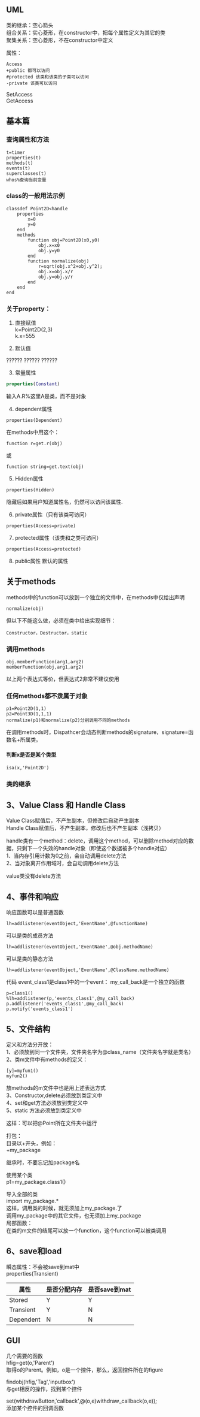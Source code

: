 
## UML
类的继承：空心箭头  
组合关系：实心菱形，在constructor中，把每个属性定义为其它的类  
聚集关系：空心菱形，不在constructor中定义  

属性：  
```
Access  
+public 都可以访问  
#protected 该类和该类的子类可以访问  
-private 该类可以访问  
```
SetAccess  
GetAccess  


## 基本篇

### 查询属性和方法
```
t=timer
properties(t)
methods(t)
events(t)
superclasses(t)
whos%查询当前变量
```

### class的一般用法示例
```
classdef Point2D<handle
    properties
        x=0
        y=0
    end
    methods
        function obj=Point2D(x0,y0)
            obj.x=x0
            obj.y=y0
        end
        function normalize(obj)
            r=sqrt(obj.x^2+obj.y^2);
            obj.x=obj.x/r
            obj.y=obj.y/r
        end
    end
end
```

### 关于property：
1. 直接赋值  
k=Point2D(2,3)  
k.x=555  

2. 默认值

??????
??????
??????


3. 常量属性
```matlab
properties(Constant)
```
输入A.R%这里A是类，而不是对象

4. dependent属性
```
properties(Dependent)
```
在methods中用这个：
```
function r=get.r(obj)
```
或
```
function string=get.text(obj)
```
5. Hidden属性
```
properties(Hidden)
```
隐藏后如果用户知道属性名，仍然可以访问该属性.

6. private属性（只有该类可访问）
```
properties(Access=private)
```

7. protected属性（该类和之类可访问）
```
properties(Access=protected)
```
8. public属性
默认的属性

## 关于methods

methods中的function可以放到一个独立的文件中，在methods中仅给出声明
```
normalize(obj)
```
但以下不能这么做，必须在类中给出实现细节：
```
Constructor，Destructor，static
```

### 调用methods

```
obj.memberFunction(arg1,arg2)
memberFunction(obj,arg1,arg2)
```

以上两个表达式等价，但表达式2非常不建议使用

### 任何methods都不隶属于对象
```
p1=Point2D(1,1)
p2=Point3D(1,1,1)
normalize(p1)和normalize(p2)分别调用不同的methods
```

在调用methods时，Dispathcer会动态判断methods的signature，signature=函数名+所属类。

#### 判断x是否是某个类型
```
isa(x,'Point2D')
```


### 类的继承


## 3、Value Class 和 Handle Class
Value Class赋值后，不产生副本，但修改后自动产生副本  
Handle Class赋值后，不产生副本，修改后也不产生副本（浅拷贝）  

handle类有一个method：delete，调用这个method，可以删除method对应的数据，只剩下一个失效的handle对象（即使这个数据被多个handle对应）  
1、当内存引用计数为0之前，会自动调用delete方法  
2、当对象离开作用域时，会自动调用delete方法  

value类没有delete方法

## 4、事件和响应
响应函数可以是普通函数
```
lh=addlistener(eventObject,'EventName',@functionName)
```
可以是类的成员方法
```
lh=addlistener(eventObject,'EventName',@obj.methodName)
```
可以是类的静态方法
```
lh=addlistener(eventObject,'EventName',@ClassName.methodName)
```
代码
event_class1是class1中的一个event：
my_call_back是一个独立的函数
```
p=class1()
%lh=addlistener(p,'events_class1',@my_call_back)
p.addlistener('events_class1',@my_call_back)
p.notify('events_class1')
```


## 5、文件结构
定义和方法分开放：  
1、必须放到同一个文件夹，文件夹名字为@class_name（文件夹名字就是类名）  
2、类m文件中有methods的定义：  
```
[y]=myfun1()
myfun2()
```
放methods的m文件中也是用上述表达方式  
3、Constructor,delete必须放到类定义中  
4、set和get方法必须放到类定义中  
5、static 方法必须放到类定义中  

这样：可以把@Point所在文件夹中运行  

打包：  
目录以+开头，例如：  
+my_package  

继承时，不要忘记加package名  


使用某个类  
p1=my_package.class1()  

导入全部的类  
import my_package.*  
这样，调用类的时候，就无须加上my_package.了  
调用my_package中的其它文件，也无须加上my_package  
局部函数：  
在类的m文件的结尾可以放一个function，这个function可以被类调用  



## 6、save和load
瞬态属性：不会被save到mat中  
properties(Transient)  

<table>
<thead><tr class="tableizer-firstrow"><th>属性</th><th>是否分配内存</th><th>是否save到mat</th></tr></thead><tbody>
 <tr><td>Stored</td><td>Y</td><td>Y</td></tr>
 <tr><td>Transient</td><td>Y</td><td>N</td></tr>
 <tr><td>Dependent</td><td>N</td><td>N</td></tr>
</tbody></table>

## GUI
几个需要的函数  
hfig=get(o,'Parent')  
取得o的Parent。例如，o是一个控件，那么，返回控件所在的figure  

findobj(hfig,'Tag','inputbox')  
与get相反的操作，找到某个控件  


set(withdrawButton,'callback',@(o,e)withdraw_callback(o,e));  
添加某个控件的回调函数  
